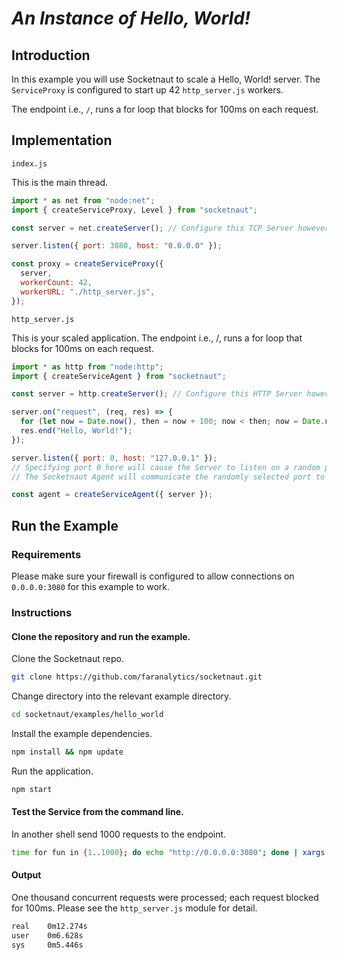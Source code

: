 # _An Instance of Hello, World!_

## Introduction

In this example you will use Socketnaut to scale a Hello, World! server. The `ServiceProxy` is configured to start up 42 `http_server.js` workers.

The endpoint i.e., `/`, runs a for loop that blocks for 100ms on each request.

## Implementation

`index.js`

This is the main thread.

```js
import * as net from "node:net";
import { createServiceProxy, Level } from "socketnaut";

const server = net.createServer(); // Configure this TCP Server however you choose.

server.listen({ port: 3080, host: "0.0.0.0" });

const proxy = createServiceProxy({
  server,
  workerCount: 42,
  workerURL: "./http_server.js",
});
```

`http_server.js`

This is your scaled application. The endpoint i.e., /, runs a for loop that blocks for 100ms on each request.

```js
import * as http from "node:http";
import { createServiceAgent } from "socketnaut";

const server = http.createServer(); // Configure this HTTP Server however you choose.

server.on("request", (req, res) => {
  for (let now = Date.now(), then = now + 100; now < then; now = Date.now()); // Block for 100 milliseconds.
  res.end("Hello, World!");
});

server.listen({ port: 0, host: "127.0.0.1" });
// Specifying port 0 here will cause the Server to listen on a random port.
// The Socketnaut Agent will communicate the randomly selected port to the ServiceProxy.

const agent = createServiceAgent({ server });
```

## Run the Example

### Requirements

Please make sure your firewall is configured to allow connections on `0.0.0.0:3080` for this example to work.

### Instructions

#### Clone the repository and run the example.

Clone the Socketnaut repo.

```bash
git clone https://github.com/faranalytics/socketnaut.git
```

Change directory into the relevant example directory.

```bash
cd socketnaut/examples/hello_world
```

Install the example dependencies.

```bash
npm install && npm update
```

Run the application.

```bash
npm start
```

#### Test the Service from the command line.

In another shell send 1000 requests to the endpoint.

```bash
time for fun in {1..1000}; do echo "http://0.0.0.0:3080"; done | xargs -n1 -P1000 curl
```

#### Output

One thousand concurrent requests were processed; each request blocked for 100ms. Please see the `http_server.js` module for detail.

```bash
real    0m12.274s
user    0m6.628s
sys     0m5.446s
```
